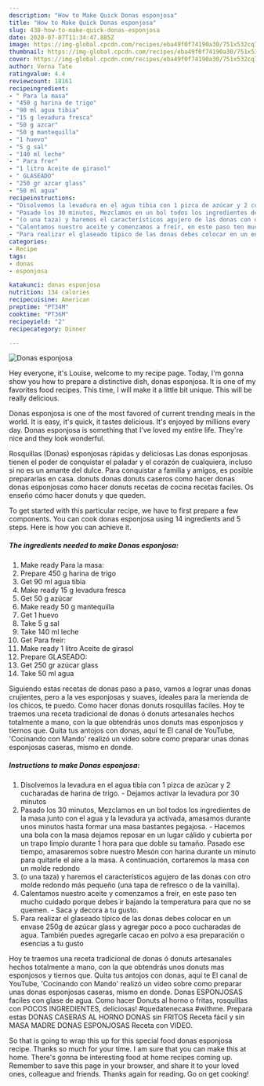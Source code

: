 ```yaml
---
description: "How to Make Quick Donas esponjosa"
title: "How to Make Quick Donas esponjosa"
slug: 438-how-to-make-quick-donas-esponjosa
date: 2020-07-07T11:34:47.885Z
image: https://img-global.cpcdn.com/recipes/eba49f0f74190a30/751x532cq70/donas-esponjosa-foto-principal.jpg
thumbnail: https://img-global.cpcdn.com/recipes/eba49f0f74190a30/751x532cq70/donas-esponjosa-foto-principal.jpg
cover: https://img-global.cpcdn.com/recipes/eba49f0f74190a30/751x532cq70/donas-esponjosa-foto-principal.jpg
author: Verna Tate
ratingvalue: 4.4
reviewcount: 18161
recipeingredient:
- " Para la masa"
- "450 g harina de trigo"
- "90 ml agua tibia"
- "15 g levadura fresca"
- "50 g azcar"
- "50 g mantequilla"
- "1 huevo"
- "5 g sal"
- "140 ml leche"
- " Para frer"
- "1 litro Aceite de girasol"
- " GLASEADO"
- "250 gr azcar glass"
- "50 ml agua"
recipeinstructions:
- "Disolvemos la levadura en el agua tibia con 1 pizca de azúcar y 2 cucharadas de harina de trigo. Dejamos activar la levadura por 30 minutos"
- "Pasado los 30 minutos, Mezclamos en un bol todos los ingredientes de la masa junto con el agua y la levadura ya activada, amasamos durante unos minutos hasta formar una masa bastantes pegajosa.  Hacemos una bola con la masa dejamos reposar en un lugar cálido y cubierta por un trapo limpio durante 1 hora para que doble su tamaño. Pasado ese tiempo, amasaremos sobre nuestro Mesón con harina durante un minuto para quitarle el aire a la masa. A continuación, cortaremos la masa con un molde redondo"
- "(o una taza) y haremos el característicos agujero de las donas con otro molde redondo más pequeño (una tapa de refresco o de la vainilla)."
- "Calentamos nuestro aceite y comenzamos a freír, en este paso ten mucho cuidado porque debes ir bajando la temperatura para que no se quemen. Saca y decora a tu gusto."
- "Para realizar el glaseado típico de las donas debes colocar en un envase 250g de azúcar glass y agregar poco a poco cucharadas de agua. También puedes agregarle cacao en polvo a esa preparación o esencias a tu gusto"
categories:
- Recipe
tags:
- donas
- esponjosa

katakunci: donas esponjosa 
nutrition: 134 calories
recipecuisine: American
preptime: "PT34M"
cooktime: "PT36M"
recipeyield: "2"
recipecategory: Dinner

---
```



![Donas esponjosa](https://img-global.cpcdn.com/recipes/eba49f0f74190a30/751x532cq70/donas-esponjosa-foto-principal.jpg)

Hey everyone, it's Louise, welcome to my recipe page. Today, I'm gonna show you how to prepare a distinctive dish, donas esponjosa. It is one of my favorites food recipes. This time, I will make it a little bit unique. This will be really delicious.

Donas esponjosa is one of the most favored of current trending meals in the world. It is easy, it's quick, it tastes delicious. It's enjoyed by millions every day. Donas esponjosa is something that I've loved my entire life. They're nice and they look wonderful.

Rosquillas (Donas) esponjosas rápidas y deliciosas Las donas esponjosas tienen el poder de conquistar el paladar y el corazón de cualquiera, incluso si no es un amante del dulce. Para conquistar a familia y amigos, es posible prepararlas en casa. donuts donas donuts caseros como hacer donas donas esponjosas como hacer donuts recetas de cocina recetas faciles. Os enseño cómo hacer donuts y que queden.


To get started with this particular recipe, we have to first prepare a few components. You can cook donas esponjosa using 14 ingredients and 5 steps. Here is how you can achieve it.

<!--inarticleads1-->

##### The ingredients needed to make Donas esponjosa:

1. Make ready  Para la masa:
1. Prepare 450 g harina de trigo
1. Get 90 ml agua tibia
1. Make ready 15 g levadura fresca
1. Get 50 g azúcar
1. Make ready 50 g mantequilla
1. Get 1 huevo
1. Take 5 g sal
1. Take 140 ml leche
1. Get  Para freír:
1. Make ready 1 litro Aceite de girasol
1. Prepare  GLASEADO:
1. Get 250 gr azúcar glass
1. Take 50 ml agua


Siguiendo estas recetas de donas paso a paso, vamos a lograr unas donas crujientes, pero a la ves esponjosas y suaves, ideales para la merienda de los chicos, te puedo. Como hacer donas donuts rosquillas faciles. Hoy te traemos una receta tradicional de donas ó donuts artesanales hechos totalmente a mano, con la que obtendrás unos donuts mas esponjosos y tiernos que. Quita tus antojos con donas, aquí te El canal de YouTube, &#39;Cocinando con Mando&#39; realizó un video sobre como preparar unas donas esponjosas caseras, mismo en donde. 

<!--inarticleads2-->

##### Instructions to make Donas esponjosa:

1. Disolvemos la levadura en el agua tibia con 1 pizca de azúcar y 2 cucharadas de harina de trigo. - Dejamos activar la levadura por 30 minutos
1. Pasado los 30 minutos, Mezclamos en un bol todos los ingredientes de la masa junto con el agua y la levadura ya activada, amasamos durante unos minutos hasta formar una masa bastantes pegajosa.  - Hacemos una bola con la masa dejamos reposar en un lugar cálido y cubierta por un trapo limpio durante 1 hora para que doble su tamaño. Pasado ese tiempo, amasaremos sobre nuestro Mesón con harina durante un minuto para quitarle el aire a la masa. A continuación, cortaremos la masa con un molde redondo
1. (o una taza) y haremos el característicos agujero de las donas con otro molde redondo más pequeño (una tapa de refresco o de la vainilla).
1. Calentamos nuestro aceite y comenzamos a freír, en este paso ten mucho cuidado porque debes ir bajando la temperatura para que no se quemen. - Saca y decora a tu gusto.
1. Para realizar el glaseado típico de las donas debes colocar en un envase 250g de azúcar glass y agregar poco a poco cucharadas de agua. También puedes agregarle cacao en polvo a esa preparación o esencias a tu gusto


Hoy te traemos una receta tradicional de donas ó donuts artesanales hechos totalmente a mano, con la que obtendrás unos donuts mas esponjosos y tiernos que. Quita tus antojos con donas, aquí te El canal de YouTube, &#39;Cocinando con Mando&#39; realizó un video sobre como preparar unas donas esponjosas caseras, mismo en donde. Donas ESPONJOSAS faciles con glase de agua. Como hacer Donuts al horno o fritas, rosquillas con POCOS INGREDIENTES, deliciosas! #quedatenecasa #withme. Prepara estas DONAS CASERAS AL HORNO DONAS sin FRITOS Receta fácil y sin MASA MADRE DONAS ESPONJOSAS Receta con VIDEO. 

So that is going to wrap this up for this special food donas esponjosa recipe. Thanks so much for your time. I am sure that you can make this at home. There's gonna be interesting food at home recipes coming up. Remember to save this page in your browser, and share it to your loved ones, colleague and friends. Thanks again for reading. Go on get cooking!
